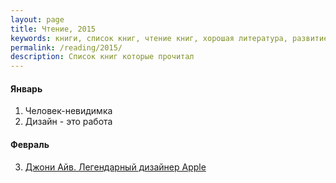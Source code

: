 ```yaml
---
layout: page
title: Чтение, 2015
keywords: книги, список книг, чтение книг, хорошая литература, развитие
permalink: /reading/2015/
description: Список книг которые прочитал
---
```


#### Январь

1. Человек-невидимка
2. Дизайн - это работа

#### Февраль

3. [Джони Айв. Легендарный дизайнер Apple](http://bizikov.ru/2015/02/jony-ive/)
